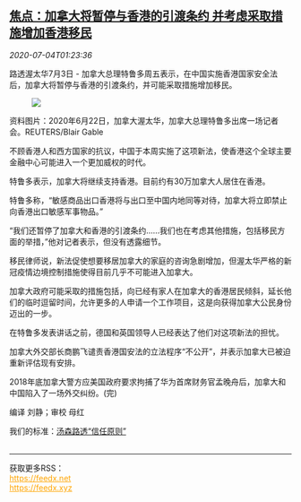 <!--1593827700000-->
[焦点：加拿大将暂停与香港的引渡条约 并考虑采取措施增加香港移民](https://cn.reuters.com/article/hk-canada-extradition-treaty-0704-idCNKBS245018)
------

<div><i>2020-07-04T01:23:36</i></div><div class="StandardArticleBody_body"><p>路透渥太华7月3日 - 加拿大总理特鲁多周五表示，在中国实施香港国家安全法后，加拿大将暂停与香港的引渡条约，并可能采取措施增加移民。 </p><div class="PrimaryAsset_container"><div class="Image_container" tabindex="-1"><figure class="Image_zoom" style="padding-bottom:"><div class="LazyImage_container LazyImage_dark" style="background-image:none"><img src="//s4.reutersmedia.net/resources/r/?m=02&amp;d=20200704&amp;t=2&amp;i=1524601667&amp;r=LYNXMPEG6300R&amp;w=600" aria-label="资料图片：2020年6月22日，加拿大渥太华，加拿大总理特鲁多出席一场记者会。REUTERS/Blair Gable"/><div class="LazyImage_image LazyImage_fallback" style="background-image:url(//s4.reutersmedia.net/resources/r/?m=02&amp;d=20200704&amp;t=2&amp;i=1524601667&amp;r=LYNXMPEG6300R&amp;w=600);background-position:center center;background-color:inherit"></div></div><div class="Image_expand-button" aria-label="Expand Image Slideshow" role="button" tabindex="0"></div></figure><figcaption><div class="Image_caption"><span>资料图片：2020年6月22日，加拿大渥太华，加拿大总理特鲁多出席一场记者会。REUTERS/Blair Gable</span></div></figcaption></div></div><p>不顾香港人和西方国家的抗议，中国于本周实施了这项新法，使香港这个全球主要金融中心可能进入一个更加威权的时代。 </p><p>特鲁多表示，加拿大将继续支持香港。目前约有30万加拿大人居住在香港。 </p><p>特鲁多称，“敏感商品出口香港将与出口至中国内地同等对待，加拿大将立即禁止向香港出口敏感军事物品。” </p><p>“我们还暂停了加拿大和香港的引渡条约……我们也在考虑其他措施，包括移民方面的举措，”他对记者表示，但没有透露细节。 </p><p>移民律师说，新法促使想要移居加拿大的家庭的咨询急剧增加，但渥太华严格的新冠疫情边境控制措施使得目前几乎不可能进入加拿大。 </p><p>加拿大政府可能采取的措施包括，向已经有家人在加拿大的香港居民倾斜，延长他们的临时逗留时间，允许更多的人申请一个工作项目，这是向获得加拿大公民身份迈出的一步。 </p><p>在特鲁多发表讲话之前，德国和英国领导人已经表达了他们对这项新法的担忧。 </p><p>加拿大外交部长商鹏飞谴责香港国安法的立法程序“不公开”，并表示加拿大已被迫重新评估现有安排。 </p><p>2018年底加拿大警方应美国政府要求拘捕了华为首席财务官孟晚舟后，加拿大和中国陷入了一场外交纠纷。(完) </p><div class="Attribution_container"><div class="Attribution_attribution"><p class="Attribution_content">编译 刘静；审校 母红 </p></div></div><div class="StandardArticleBody_trustBadgeContainer"><span class="StandardArticleBody_trustBadgeTitle">我们的标准：</span><span class="trustBadgeUrl"><a href="https://www.thomsonreuters.cn/content/dam/openweb/documents/pdf/china/brochures/about-us-1.pdf">汤森路透“信任原则”</a></span></div></div><br><hr><div>获取更多RSS：<br><a href="https://feedx.net" style="color:orange" target="_blank">https://feedx.net</a> <br><a href="https://feedx.xyz" style="color:orange" target="_blank">https://feedx.xyz</a><br></div>
